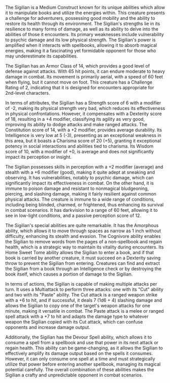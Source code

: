 The Sigilian is a Medium Construct known for its unique abilities which allow it to manipulate books and utilize the energies within. This creature presents a challenge for adventurers, possessing good mobility and the ability to restore its health through its environment. The Sigilian's strengths lie in its resilience to many forms of damage, as well as its ability to delve into the abilities of those it encounters. Its primary weaknesses include vulnerability to psychic damage and its low physical strength. The Sigilian's power is amplified when it interacts with spellbooks, allowing it to absorb magical energies, making it a fascinating yet formidable opponent for those who may underestimate its capabilities.

The Sigilian has an Armor Class of 14, which provides a good level of defense against attacks. With 65 hit points, it can endure moderate to heavy damage in combat. Its movement is primarily aerial, with a speed of 60 feet when flying, but it cannot move on foot. This creature has a Challenge Rating of 2, indicating that it is designed for encounters appropriate for 2nd-level characters.

In terms of attributes, the Sigilian has a Strength score of 6 with a modifier of -2, making its physical strength very bad, which reduces its effectiveness in physical confrontations. However, it compensates with a Dexterity score of 18, resulting in a +4 modifier, classifying its agility as very good, improving its ability to dodge attacks and make ranged attacks. The Constitution score of 14, with a +2 modifier, provides average durability. Its Intelligence is very low at 5 (-3), presenting as an exceptional weakness in this area, but it boasts a Charisma score of 20 (+5), granting it exceptional potency in social interactions and abilities tied to charisma. Its Wisdom score of 10, with a modifier of +0, is average and does not significantly impact its perception or insight.

The Sigilian possesses skills in perception with a +2 modifier (average) and stealth with a +6 modifier (good), making it quite adept at sneaking and observing. It has vulnerabilities, notably to psychic damage, which can significantly impact its effectiveness in combat. On the other hand, it is immune to poison damage and resistant to nonmagical bludgeoning, piercing, and slashing damage, making it fairly resilient against common physical attacks. The creature is immune to a wide range of conditions, including being blinded, charmed, or frightened, thus enhancing its survival in combat scenarios. It has darkvision to a range of 60 feet, allowing it to see in low-light conditions, and a passive perception score of 12.

The Sigilian's special abilities are quite remarkable. It has the Amorphous ability, which allows it to move through spaces as narrow as 1 inch without difficulty, enhancing its stealth and evasion. The Cognivore ability enables the Sigilian to remove words from the pages of a non-spellbook and regain health, which is a strategic way to maintain its vitality during encounters. Its Home Sweet Tome ability allows the Sigilian to enter a book, and if that book is carried by another creature, it must succeed on a Dexterity saving throw to prevent the Sigilian from entering. Creatures can find and extract the Sigilian from a book through an Intelligence check or by destroying the book itself, which causes a portion of damage to the Sigilian.

In terms of actions, the Sigilian is capable of making multiple attacks per turn. It uses a Multiattack to perform three attacks: one with its "Cut" ability and two with its "Paste" ability. The Cut attack is a ranged weapon strike with a +6 to hit, and if successful, it deals 7 (1d6 + 4) slashing damage and allows the Sigilian to copy one of the target's weapon attacks for one minute, making it versatile in combat. The Paste attack is a melee or ranged spell attack with a +7 to hit and adapts the damage type to whatever weapon the Sigilian copied with its Cut attack, which can confuse opponents and increase damage output.

Additionally, the Sigilian has the Devour Spell ability, which allows it to consume a spell from a spellbook and use that power in its next attack or regain health. This ability can be game-changing, as it allows the Sigilian to effectively amplify its damage output based on the spells it consumes. However, it can only consume one spell at a time and must strategically utilize that power before entering another spellbook, managing its magical potential carefully. The overall combination of these abilities makes the Sigilian a crafty and unpredictable opponent in combat scenarios.
